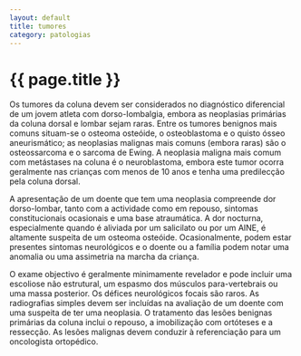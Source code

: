 ```yaml
---
layout: default
title: tumores
category: patologias
---
```


# {{ page.title }}

Os tumores da coluna devem ser considerados no diagnóstico diferencial de um jovem atleta com dorso-Iombalgia, embora as neoplasias primárias da coluna dorsal e lombar sejam raras. Entre os tumores benignos mais comuns situam-se o osteoma osteóide, o osteoblastoma e o quisto ósseo aneurismático; as neoplasias malignas mais comuns (embora raras) são o osteossarcoma e o sarcoma de Ewing. A neoplasia maligna mais comum com metástases na coluna é o neuroblastoma, embora este tumor ocorra geralmente nas crianças com menos de 10 anos e tenha uma predilecção pela coluna dorsal.

A apresentação de um doente que tem uma neoplasia compreende dor dorso-lombar, tanto com a actividade como em repouso, sintomas constitucionais ocasionais e uma base atraumática. A dor nocturna, especialmente quando é aliviada por um salicilato ou por um AINE, é altamente suspeita de um osteoma osteóide. Ocasionalmente, podem estar presentes sintomas neurológicos e o doente ou a família podem notar uma anomalia ou uma assimetria na marcha da criança.

O exame objectivo é geralmente minimamente revelador e pode incluir uma escoliose não estrutural, um espasmo dos músculos para-vertebrais ou uma massa posterior. Os défices neurológicos focais são raros. As radiografias simples devem ser incluídas na avaliação de um doente com uma suspeita de ter uma neoplasia. O tratamento das lesões benignas primárias da coluna inclui o repouso, a imobilização com ortóteses e a ressecção. As lesões malignas devem conduzir à referenciação para um oncologista ortopédico.
